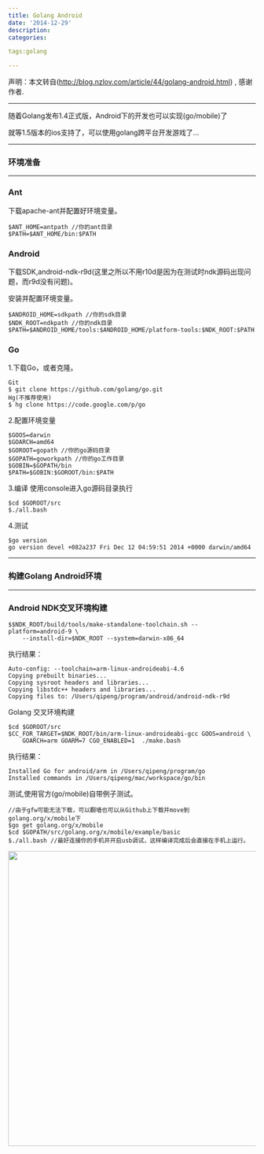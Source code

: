 ```yaml
---
title: Golang Android
date: '2014-12-29'
description:
categories:

tags:golang

---
```


声明：本文转自(http://blog.nzlov.com/article/44/golang-android.html) , 感谢作者.

---

随着Golang发布1.4正式版，Android下的开发也可以实现(go/mobile)了

就等1.5版本的ios支持了，可以使用golang跨平台开发游戏了...

---

### 环境准备

---

### Ant

>

下载apache-ant并配置好环境变量。

	$ANT_HOME=antpath //你的ant目录
	$PATH=$ANT_HOME/bin:$PATH

>

### Android

>

下载SDK,android-ndk-r9d(这里之所以不用r10d是因为在测试时ndk源码出现问题，而r9d没有问题)。

>

安装并配置环境变量。

	$ANDROID_HOME=sdkpath //你的sdk目录
	$NDK_ROOT=ndkpath //你的ndk目录
	$PATH=$ANDROID_HOME/tools:$ANDROID_HOME/platform-tools:$NDK_ROOT:$PATH

>

### Go

1.下载Go，或者克隆。

	Git
	$ git clone https://github.com/golang/go.git
	Hg(不推荐使用)
	$ hg clone https://code.google.com/p/go

>

2.配置环境变量

>

	$GOOS=darwin
	$GOARCH=amd64
	$GOROOT=gopath //你的go源码目录
	$GOPATH=goworkpath //你的go工作目录
	$GOBIN=$GOPATH/bin
	$PATH=$GOBIN:$GOROOT/bin:$PATH

>

3.编译 使用console进入go源码目录执行

	$cd $GOROOT/src
	$./all.bash

>

4.测试

	$go version
	go version devel +082a237 Fri Dec 12 04:59:51 2014 +0000 darwin/amd64

---

### 构建Golang Android环境

---

### Android NDK交叉环境构建

>

	$$NDK_ROOT/build/tools/make-standalone-toolchain.sh --platform=android-9 \
	    --install-dir=$NDK_ROOT --system=darwin-x86_64

>

执行结果：

	Auto-config: --toolchain=arm-linux-androideabi-4.6
	Copying prebuilt binaries...
	Copying sysroot headers and libraries...
	Copying libstdc++ headers and libraries...
	Copying files to: /Users/qipeng/program/android/android-ndk-r9d

>

Golang 交叉环境构建

	$cd $GOROOT/src
	$CC_FOR_TARGET=$NDK_ROOT/bin/arm-linux-androideabi-gcc GOOS=android \
	    GOARCH=arm GOARM=7 CGO_ENABLED=1  ./make.bash

>

执行结果：

	Installed Go for android/arm in /Users/qipeng/program/go
	Installed commands in /Users/qipeng/mac/workspace/go/bin

>

测试,使用官方(go/mobile)自带例子测试。

	//由于gfw可能无法下载，可以翻墙也可以从Github上下载并move到golang.org/x/mobile下
	$go get golang.org/x/mobile
	$cd $GOPATH/src/golang.org/x/mobile/example/basic
	$./all.bash //最好连接你的手机并开启usb调试，这样编译完成后会直接在手机上运行。

>

<img src="{{urls.media}}/Golang-Android/1.png" alt="" width="600">




